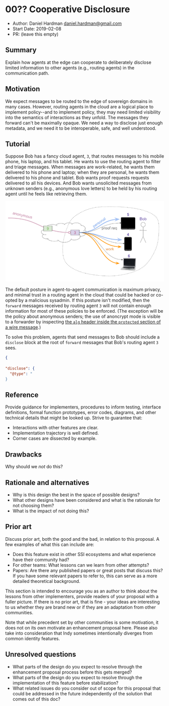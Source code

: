 # 00?? Cooperative Disclosure
- Author: Daniel Hardman <daniel.hardman@gmail.com> 
- Start Date: 2019-02-08
- PR: (leave this empty)

## Summary
[summary]: #summary

Explain how agents at the edge can cooperate to deliberately disclose
limited information to other agents (e.g., routing agents) in the
communication path.

## Motivation
[motivation]: #motivation

We expect messages to be routed to the edge of sovereign domains in
many cases. However, routing agents in the cloud are a logical place
to implement policy--and to implement policy, they may need limited
visibility into the semantics of interactions as they unfold. The
messages they forward can't be maximally opaque. We need a way to
disclose just enough metadata, and we need it to be interoperable,
safe, and well understood.

## Tutorial
[tutorial]: #tutorial

Suppose Bob has a fancy cloud agent, `3`, that routes messages to his mobile
phone, his laptop, and his tablet. He wants to use the routing agent to
filter and triage messages. When messages are work-related, he wants
them delivered to his phone and laptop; when they are personal, he
wants them delivered to his phone and tablet. Bob wants proof requests
requests delivered to all his devices. And Bob wants unsolicited messages
from unknown senders (e.g., anonymous love letters) to be held by his
routing agent until he feels like retrieving them.

![bob's routing goals](bobs-policy.png)

The default posture in agent-to-agent communication is maximum
privacy, and minimal trust in a routing agent in the cloud that could
be hacked or co-opted by a malicious sysadmin. If this posture isn't
modified, then the `forward` messages received by routing agent `3`
will not contain enough information for most of these policies to be
enforced. (The exception will be the policy about anonymous senders;
the use of anoncrypt mode is visible to a forwarder by inspecting
[the `alg` header inside the `protected` section of a wire message](
https://github.com/hyperledger/indy-hipe/tree/master/text/0028-wire-message-format#pack_message-return-value-anoncrypt-mode).)

To solve this problem, agents that send messages to Bob should
include a `disclose` block at the root of `forward` messages that Bob's
routing agent `3` sees. 

```JSON
{

"disclose": {
  "@type": "
}
```
 

## Reference
[reference]: #reference

Provide guidance for implementers, procedures to inform testing,
interface definitions, formal function prototypes, error codes,
diagrams, and other technical details that might be looked up.
Strive to guarantee that:

- Interactions with other features are clear.
- Implementation trajectory is well defined.
- Corner cases are dissected by example.

## Drawbacks
[drawbacks]: #drawbacks

Why should we *not* do this?

## Rationale and alternatives
[alternatives]: #alternatives

- Why is this design the best in the space of possible designs?
- What other designs have been considered and what is the rationale for not
choosing them?
- What is the impact of not doing this?

## Prior art
[prior-art]: #prior-art

Discuss prior art, both the good and the bad, in relation to this proposal.
A few examples of what this can include are:

- Does this feature exist in other SSI ecosystems and what experience have
their community had?
- For other teams: What lessons can we learn from other attempts?
- Papers: Are there any published papers or great posts that discuss this?
If you have some relevant papers to refer to, this can serve as a more detailed
theoretical background.

This section is intended to encourage you as an author to think about the
lessons from other implementers, provide readers of your proposal with a
fuller picture. If there is no prior art, that is fine - your ideas are
interesting to us whether they are brand new or if they are an adaptation
from other communities.

Note that while precedent set by other communities is some motivation, it
does not on its own motivate an enhancement proposal here. Please also take
into consideration that Indy sometimes intentionally diverges from common
identity features.

## Unresolved questions
[unresolved]: #unresolved-questions

- What parts of the design do you expect to resolve through the
enhancement proposal process before this gets merged?
- What parts of the design do you expect to resolve through the
implementation of this feature before stabilization?
- What related issues do you consider out of scope for this 
proposal that could be addressed in the future independently of the
solution that comes out of this doc?
